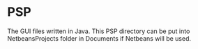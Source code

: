 PSP
===
The GUI files written in Java. This PSP directory can be put into NetbeansProjects folder in Documents if Netbeans will be used.

